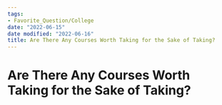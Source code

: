 ```yaml
---
tags:
- Favorite_Question/College
date: "2022-06-15"
date modified: "2022-06-16"
title: Are There Any Courses Worth Taking for the Sake of Taking?
---
```


# Are There Any Courses Worth Taking for the Sake of Taking?
